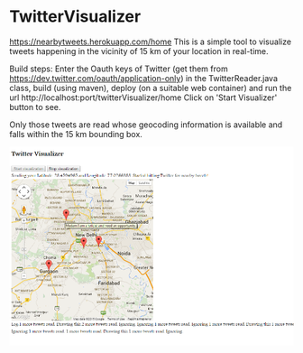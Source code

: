 # TwitterVisualizer
https://nearbytweets.herokuapp.com/home
This is a simple tool to visualize tweets happening in the vicinity of 15 km of your location in real-time. 

Build steps:
Enter the Oauth keys of Twitter (get them from https://dev.twitter.com/oauth/application-only) in the TwitterReader.java class, build (using maven), deploy (on a suitable web container) and run the url
http://localhost:port/twitterVisualizer/home
Click on 'Start Visualizer' button to see.

Only those tweets are read whose geocoding information is available and falls within the 15 km bounding box.

![Twitter Visualizer](https://github.com/zafar142007/TwitterVisualizer/blob/master/TwitterVisualizer/src/Capture.PNG?raw=true "Screenshot")
